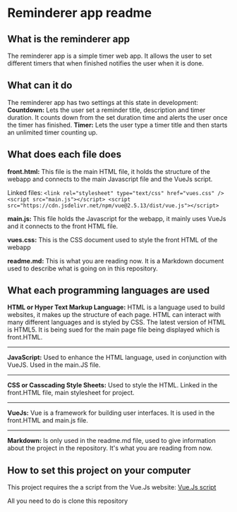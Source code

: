# Reminderer app readme

## What is the reminderer app

The reminderer app is a simple timer web app. It allows the user to set different timers that when finished notifies the user when it is done.

## What can it do

The reminderer app has two settings at this state in development:
**Countdown:** Lets the user set a reminder title, description and timer duration. It counts down from the set duration time and alerts the user once the timer has finished.
**Timer:** Lets the user type a timer title and then starts an unlimited timer counting up.

## What does each file does

**front.html:** This file is the main HTML file, it holds the structure of the webapp and connects to the main Javascript file and the VueJs script.

Linked files: `<link rel="stylesheet" type="text/css" href="vues.css" /> <script src="main.js"></script> <script src="https://cdn.jsdelivr.net/npm/vue@2.5.13/dist/vue.js"></script>`

**main.js:** This file holds the Javascript for the webapp, it mainly uses VueJs and it connects to the front HTML file.

**vues.css:** This is the CSS document used to style the front HTML of the webapp

**readme.md:** This is what you are reading now. It is a Markdown document used to describe what is going on in this repository.

## What each programming languages are used

**HTML or Hyper Text Markup Language:** HTML is a language used to build websites, it makes up the structure of each page. HTML can interact with many different languages and is styled by CSS. The latest version of HTML is HTML5. It is being sued for the main page file being displayed which is front.HTML.

---

**JavaScript:** Used to enhance the HTML language, used in conjunction with VueJS. Used in the main.JS file.

---

**CSS or Casscading Style Sheets:** Used to style the HTML. Linked in the front.HTML file, main stylesheet for project.

---

**VueJs:** Vue is a framework for building user interfaces. It is used in the front.HTML and main.js file.

---

**Markdown:** Is only used in the readme.md file, used to give information about the project in the repository. It's what you are reading from now.

## How to set this project on your computer

This project requires the a script from the Vue.Js website: [Vue.Js script](https://cdn.jsdelivr.net/npm/vue@2.5.13/dist/vue.js)

All you need to do is clone this repository
